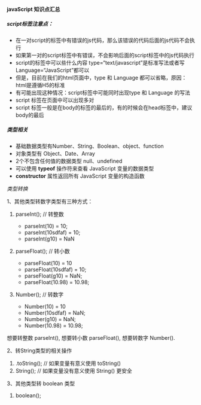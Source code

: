 #### javaScript 知识点汇总

##### script标签注意点：

* 在一对script的标签中有错误的js代码，那么该错误的代码后面的js代码不会执行
* 如果第一对的script标签中有错误，不会影响后面的script标签中的js代码执行
* script的标签中可以些什么内容 type=“text/javascript”是标准写法或者写 Language=“JavaScript”都可以
* 但是，目前在我们的html页面中，type 和 Language 都可以省略，原因：html是遵循H5的标准
* 有可能出现这种情况：script标签中可能同时出现type 和 Language 的写法
* script 标签在页面中可以出现多对
* script 标签一般是在body的标签的最后的，有的时候会在head标签中，建议body的最后

##### 类型相关

* 基础数据类型有Number、String、Boolean、object、function
* 对象类型有 Object、Date、Array
* 2个不包含任何值的数据类型 null、undefined
* 可以使用 **typeof** 操作符来查看 JavaScript 变量的数据类型
* **constructor** 属性返回所有 JavaScript 变量的构造函数

*类型转换*

1、其他类型转数字类型有三种方式：

1. parseInt(); // 转整数
    * parseInt(10) = 10;
    * parseInt(10sdfaf) = 10;
    * parseInt(g10) = NaN

2. parseFloat(); // 转小数
    * parseFloat(10) = 10
    * parseFloat(10sdfaf) = 10;
    * parseFloat(g10) = NaN;
    * parseFloat(10.98) = 10.98;

3. Number(); // 转数字
    * Number(10) = 10
    * Number(10sdfaf) = NaN;
    * Number(g10) = NaN;
    * Number(10.98) = 10.98;

想要转整数 parseInt(), 想要转小数 parseFloat(), 想要转数字 Number().

2、转String类型的相关操作

1. .toString(); // 如果变量有意义使用 toString()
2. String();    // 如果变量没有意义使用 String() 更安全

3、其他类型转 boolean 类型

1. boolean();